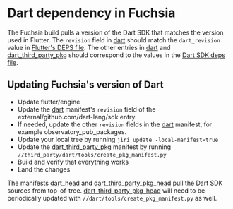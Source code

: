 # Dart dependency in Fuchsia

The Fuchsia build pulls a version of the Dart SDK that matches the version used in Flutter.
The `revision` field in [dart](dart) should match the `dart_revision` value in
[Flutter's DEPS file](https://github.com/flutter/engine/blob/master/DEPS).
The other entries in [dart](dart) and [dart\_third\_party\_pkg](dart_third_party_pkg) should
correspond to the values in the [Dart SDK deps file](https://github.com/dart-lang/sdk/blob/master/DEPS).

## Updating Fuchsia's version of Dart

* Update flutter/engine
* Update the [dart](dart) manifest's `revision` field of the external/github.com/dart-lang/sdk entry.
* If needed, update the other `revision` fields in the [dart](dart) manifest, for example
observatory\_pub\_packages.
* Update your local tree by running `jiri update -local-manifest=true`
* Update the [dart\_third\_party\_pkg](dart_third_party_pkg) manifest by running
`//third_party/dart/tools/create_pkg_manifest.py`
* Build and verify that everything works
* Land the changes

The manifests [dart\_head](dart_head) and [dart\_third\_party\_pkg\_head](dart_third_party_pkg_head)
pull the Dart SDK sources from top-of-tree. [dart\_third\_party\_pkg\_head](dart_third_party_pkg_head)
will need to be periodically updated with `//dart/tools/create_pkg_manifest.py`
as well.
